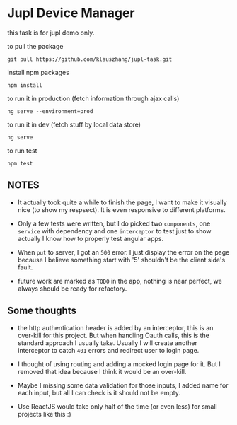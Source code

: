 # Jupl Device Manager

this task is for jupl demo only.

to pull the package
```
git pull https://github.com/klauszhang/jupl-task.git
```

install npm packages
```
npm install
```

to run it in production (fetch information through ajax calls)
```
ng serve --environment=prod
```

to run it in dev (fetch stuff by local data store)
```
ng serve
```

to run test
```
npm test
```

## NOTES

- It actually took quite a while to finish the page, I want to make it visually nice (to show my respsect). It is even responsive to different platforms.

- Only a few tests were written, but I do picked two `components`, one `service` with dependency and one `interceptor` to test just to show actually I know how to properly test angular apps.

- When `put` to server, I got an `500` error. I just display the error on the page because I believe something start with '5' shouldn't be the client side's fault.

- future work are marked as `TODO` in the app, nothing is near perfect, we always should be ready for refactory.

## Some thoughts
- the http authentication header is added by an interceptor, this is an over-kill for this project. But when handling Oauth calls, this is the standard approach I usually take. Usually I will create another interceptor to catch `401` errors and redirect user to login page.

- I thought of using routing and adding a mocked login page for it. But I removed that idea because I think it would be an over-kill. 

- Maybe I missing some data validation for those inputs, I added name for each input, but all I can check is it should not be empty.

- Use ReactJS would take only half of the time (or even less) for small projects like this :)
